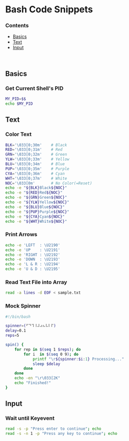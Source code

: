 # Bash Code Snippets

### Contents
+ [Basics](#basics)
+ [Text](#text)
+ [Input](#input)
<br>

## Basics

### Get Current Shell's PID
```bash
MY_PID=$$
echo $MY_PID
```

## Text

### Color Text
```bash
BLK='\033[0;30m'    # Black
RED='\033[0;31m'    # Red
GRN='\033[0;32m'    # Green
YLW='\033[0;33m'    # Yellow
BLU='\033[0;34m'    # Blue
PUP='\033[0;35m'    # Purple
CYA='\033[0;36m'    # Cyan
WHT='\033[0;37m'    # White
NOC='\033[0m'       # No Color(=Reset)
echo -e "${BLK}Black${NOC}"
echo -e "${RED}Red${NOC}"
echo -e "${GRN}Green${NOC}"
echo -e "${YLW}Yellow${NOC}"
echo -e "${BLU}Blue${NOC}"
echo -e "${PUP}Purple${NOC}"
echo -e "${CYA}Cyan${NOC}"
echo -e "${WHT}White${NOC}"
```

### Print Arrows
   
```bash
echo -e 'LEFT  : \U2190'
echo -e 'UP    : \U2191'
echo -e 'RIGHT : \U2192'
echo -e 'DOWN  : \U2193'
echo -e 'L & R : \U2194'
echo -e 'U & D : \U2195'
```

### Read Text File into Array

```bash
read -a lines -d EOF < sample.txt
```

### Mock Spinner

```bash
#!/bin/bash

spinner=(⠋⠙⠹⠸⠼⠴⠦⠧⠇⠏)
delay=0.1
reps=5

spin() {
    for rep in $(seq 1 $reps); do
        for i  in $(seq 0 9); do
            printf "\r${spinner:$i:1} Processing..."
            sleep $delay
        done
    done
    echo -en "\r\033[2K"
    echo "Finished!"
}
```

## Input

### Wait until Keyevent
```bash
read -s -p "Press enter to continue"; echo
read -s -n 1 -p "Press any key to continue"; echo
```
